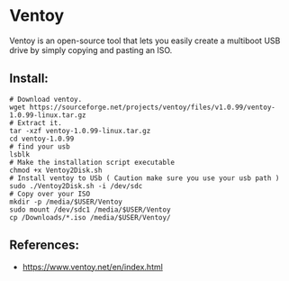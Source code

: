 Ventoy
======

Ventoy is an open-source tool that lets you easily create a multiboot USB drive by simply copying and pasting an ISO.

Install:
-------
```
# Download ventoy.
wget https://sourceforge.net/projects/ventoy/files/v1.0.99/ventoy-1.0.99-linux.tar.gz
# Extract it.
tar -xzf ventoy-1.0.99-linux.tar.gz
cd ventoy-1.0.99
# find your usb
lsblk
# Make the installation script executable
chmod +x Ventoy2Disk.sh
# Install ventoy to USb ( Caution make sure you use your usb path )
sudo ./Ventoy2Disk.sh -i /dev/sdc
# Copy over your ISO
mkdir -p /media/$USER/Ventoy
sudo mount /dev/sdc1 /media/$USER/Ventoy
cp /Downloads/*.iso /media/$USER/Ventoy/
```

References:
-----------
* https://www.ventoy.net/en/index.html
